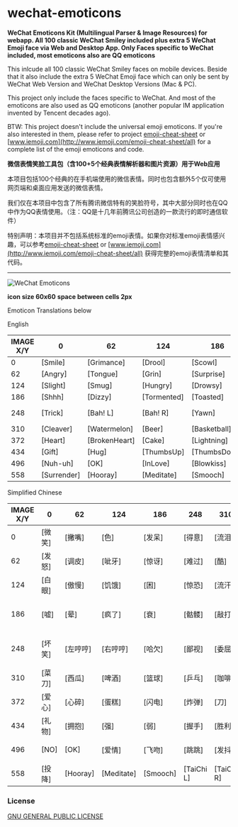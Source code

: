 # wechat-emoticons

**WeChat Emoticons Kit (Multilingual Parser & Image Resources) for webapp. All 100 classic WeChat Smiley included plus extra 5 WeChat Emoji face via Web and Desktop App. Only Faces specific to WeChat included, most emoticons also are QQ emoticons**

This inlcude all 100 classic WeChat Smiley faces on mobile devices.  Beside that it also include the extra 5 WeChat Emoji face which can only be sent by WeChat Web Version and WeChat Desktop Versions (Mac & PC).

This project only include the faces specific to WeChat.  And most of the emoticons are also used as QQ emoticons (another popular IM application invented by Tencent decades ago).  

BTW: This project doesn't include the universal emoji emoticons.  If you're also interested in them, please refer to project [emoji-cheat-sheet](https://github.com/arvida/emoji-cheat-sheet.com/) or [www.iemoji.com](http://www.iemoji.com/emoji-cheat-sheet/all) for a complete list of the emoji emoticons and code.


**微信表情笑脸工具包（含100+5个经典表情解析器和图片资源）用于Web应用**

本项目包括100个经典的在手机端使用的微信表情。同时也包含额外5个仅可使用网页端和桌面应用发送的微信表情。

我们仅在本项目中包含了所有腾讯微信特有的笑脸符号，其中大部分同时也在QQ中作为QQ表情使用。（注：QQ是十几年前腾讯公司创造的一款流行的即时通信软件）

特别声明：本项目并不包括系统标准的emoji表情。如果你对标准emoji表情感兴趣，可以参考[emoji-cheat-sheet](https://github.com/arvida/emoji-cheat-sheet.com/) or [www.iemoji.com](http://www.iemoji.com/emoji-cheat-sheet/all) 获得完整的emoji表情清单和其代码。

---------
![WeChat Emoticons](https://github.com/qiuyinghua/wechat-emoticons/blob/master/wechat-emoticons.png?raw=true)


**icon size 60x60**
**space between cells 2px**

Emoticon Translations below

English

|  IMAGE X/Y  |  0  |  62  |  124  |  186  |  248  |  310  |  372  |  434  |  496  |  558  |  620  |
| ----------- | ---- | ---- | ----- | ---- | ----- | ---- | ----- | ----- | ----- | ------- | ----- |
| 0 | [Smile] | [Grimance] | [Drool] | [Scowl] | [CoolGuy] | [Sob] | [Shy] | [Silent] | [Sleep] | [Cry] | [Awkward] |
| 62 | [Angry] | [Tongue] | [Grin] | [Surprise] | [Frown] | [Ruthless] | [Blush] | [Scream] | [Puke] | [Chuckle] | [Joyful] |
| 124 | [Slight] | [Smug] | [Hungry] | [Drowsy] | [Panic] | [Sweat] | [Laugh] | [Commando] | [Determined] | [Scold] | [Shocked] |
| 186 | [Shhh] | [Dizzy] | [Tormented] | [Toasted] | [Skull] | [Hammer] | [Wave] | [Speechless] | [NosePick] | [Clap] | [Shame] |
| 248 | [Trick] | [Bah! L] | [Bah! R] | [Yawn] | [Pooh-pooh] | [Shrunken] | [TearingUp] | [Sly] | [Kiss] | [Wrath] | [Whimper] |
| 310 | [Cleaver] | [Watermelon] | [Beer] | [Basketball] | [PingPong] | [Coffee] | [Rice] | [Pig] | [Rose] | [Wilt] | [Lips] |
| 372 | [Heart] | [BrokenHeart] | [Cake] | [Lightning] | [Bomb] | [Dagger] | [Soccer] | [Ladybug] | [Poop] | [Moon] | [Sun] |
| 434 | [Gift] | [Hug] | [ThumbsUp] | [ThumbsDown] | [Shake] | [Peace] | [Fight] | [Beckon] | [Fist] | [Pinky] | [RockOn] |
| 496 | [Nuh-uh] | [OK] | [InLove] | [Blowkiss] | [Waddle] | [Tremble] | [Aaagh!] | [Twirl] | [Kotow] | [Dramatic] | [JumpRope] |
| 558 | [Surrender] | [Hooray] | [Meditate] | [Smooch] | [TaiChi L] | [TaiChi R] |  |  |  |  | 

Simplified Chinese

|  IMAGE X/Y  |  0  |  62  |  124  |  186  |  248  |  310  |  372  |  434  |  496  |  558  |  620  |
| ----------- | ---- | ---- | ----- | ---- | ----- | ---- | ----- | ----- | ----- | ------- | ----- |
| 0 | [微笑] | [撇嘴] | [色] | [发呆] | [得意] | [流泪] | [害羞] | [闭嘴] | [睡] | [大哭] | [尴尬] |
| 62 | [发怒] | [调皮] | [呲牙] | [惊讶] | [难过] | [酷] | [冷汗] | [抓狂] | [吐] | [偷笑] | [愉快] |
| 124 | [白眼] | [傲慢] | [饥饿] | [困] | [惊恐] | [流汗] | [憨笑] | [悠闲] | [奋斗] | [咒骂] | [疑问] |
| 186 | [嘘] | [晕] | [疯了] | [衰] | [骷髅] | [敲打] | [再见] | [擦汗] | [抠鼻] | [鼓掌] | [糗大了] |
| 248 | [坏笑] | [左哼哼] | [右哼哼] | [哈欠] | [鄙视] | [委屈] | [快哭了] | [阴险] | [亲亲] | [吓] | [可怜] |
| 310 | [菜刀] | [西瓜] | [啤酒] | [篮球] | [乒乓] | [咖啡] | [饭] | [猪头] | [玫瑰] | [凋谢] | [嘴唇] |
| 372 | [爱心] | [心碎] | [蛋糕] | [闪电] | [炸弹] | [刀] | [足球] | [瓢虫] | [便便] | [月亮] | [太阳] |
| 434 | [礼物] | [拥抱] | [强] | [弱] | [握手] | [胜利] | [抱拳] | [勾引] | [拳头] | [差劲] | [爱你] |
| 496 | [NO] | [OK] | [爱情] | [飞吻] | [跳跳] | [发抖] | [怄火] | [转圈] | [磕头] | [回头] | [跳绳] |
| 558 | [投降] | [Hooray] | [Meditate] | [Smooch] | [TaiChi L] | [TaiChi R] |  |  |  |  |

### License
[GNU GENERAL PUBLIC LICENSE](LICENSE)
